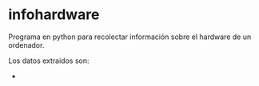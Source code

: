 infohardware
============

Programa en python para recolectar información sobre el hardware de un ordenador.

Los datos extraidos son:

* 
